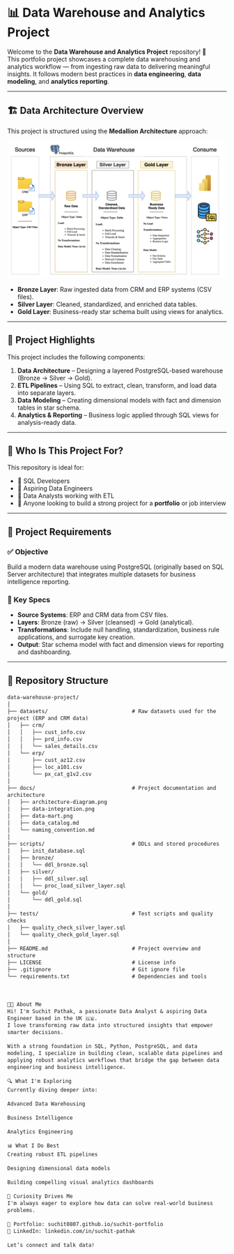 # 📊 Data Warehouse and Analytics Project

Welcome to the **Data Warehouse and Analytics Project** repository! 🚀  
This portfolio project showcases a complete data warehousing and analytics workflow — from ingesting raw data to delivering meaningful insights. It follows modern best practices in **data engineering**, **data modeling**, and **analytics reporting**.

---

## 🏗️ Data Architecture Overview

This project is structured using the **Medallion Architecture** approach:

![Data Architecture](/docs/architecture-diagram.png)

- **Bronze Layer**: Raw ingested data from CRM and ERP systems (CSV files).
- **Silver Layer**: Cleaned, standardized, and enriched data tables.
- **Gold Layer**: Business-ready star schema built using views for analytics.

---

## 📖 Project Highlights

This project includes the following components:

1. **Data Architecture** – Designing a layered PostgreSQL-based warehouse (Bronze → Silver → Gold).
2. **ETL Pipelines** – Using SQL to extract, clean, transform, and load data into separate layers.
3. **Data Modeling** – Creating dimensional models with fact and dimension tables in star schema.
4. **Analytics & Reporting** – Business logic applied through SQL views for analysis-ready data.

---

## 🎯 Who Is This Project For?

This repository is ideal for:

- 📌 SQL Developers  
- 📌 Aspiring Data Engineers  
- 📌 Data Analysts working with ETL  
- 📌 Anyone looking to build a strong project for a **portfolio** or job interview  

---

## 🚀 Project Requirements

### ✅ Objective
Build a modern data warehouse using PostgreSQL (originally based on SQL Server architecture) that integrates multiple datasets for business intelligence reporting.

### 🔧 Key Specs

- **Source Systems**: ERP and CRM data from CSV files.
- **Layers**: Bronze (raw) → Silver (cleansed) → Gold (analytical).
- **Transformations**: Include null handling, standardization, business rule applications, and surrogate key creation.
- **Output**: Star schema model with fact and dimension views for reporting and dashboarding.

---

## 📁 Repository Structure
```plaintext
data-warehouse-project/
│
├── datasets/                           # Raw datasets used for the project (ERP and CRM data)
│   ├── crm/
│   │   ├── cust_info.csv
│   │   ├── prd_info.csv
│   │   └── sales_details.csv
│   └── erp/
│       ├── cust_az12.csv
│       ├── loc_a101.csv
│       └── px_cat_g1v2.csv
│
├── docs/                               # Project documentation and architecture
│   ├── architecture-diagram.png
│   ├── data-integration.png
│   ├── data-mart.png
│   ├── data_catalog.md
│   └── naming_convention.md
│
├── scripts/                            # DDLs and stored procedures
│   ├── init_database.sql
│   ├── bronze/
│   │   └── ddl_bronze.sql
│   ├── silver/
│   │   ├── ddl_silver.sql
│   │   └── proc_load_silver_layer.sql
│   └── gold/
│       └── ddl_gold.sql
│
├── tests/                              # Test scripts and quality checks
│   ├── quality_check_silver_layer.sql
│   └── quality_check_gold_layer.sql
│
├── README.md                           # Project overview and structure
├── LICENSE                             # License info
├── .gitignore                          # Git ignore file
└── requirements.txt                    # Dependencies and tools



👨‍💻 About Me
Hi! I'm Suchit Pathak, a passionate Data Analyst & aspiring Data Engineer based in the UK 🇬🇧.
I love transforming raw data into structured insights that empower smarter decisions.

With a strong foundation in SQL, Python, PostgreSQL, and data modeling, I specialize in building clean, scalable data pipelines and applying robust analytics workflows that bridge the gap between data engineering and business intelligence.

🔍 What I'm Exploring
Currently diving deeper into:

Advanced Data Warehousing

Business Intelligence

Analytics Engineering

📊 What I Do Best
Creating robust ETL pipelines

Designing dimensional data models

Building compelling visual analytics dashboards

🧠 Curiosity Drives Me
I'm always eager to explore how data can solve real-world business problems.

📎 Portfolio: suchit0807.github.io/suchit-portfolio
🔗 LinkedIn: linkedin.com/in/suchit-pathak

Let’s connect and talk data!
